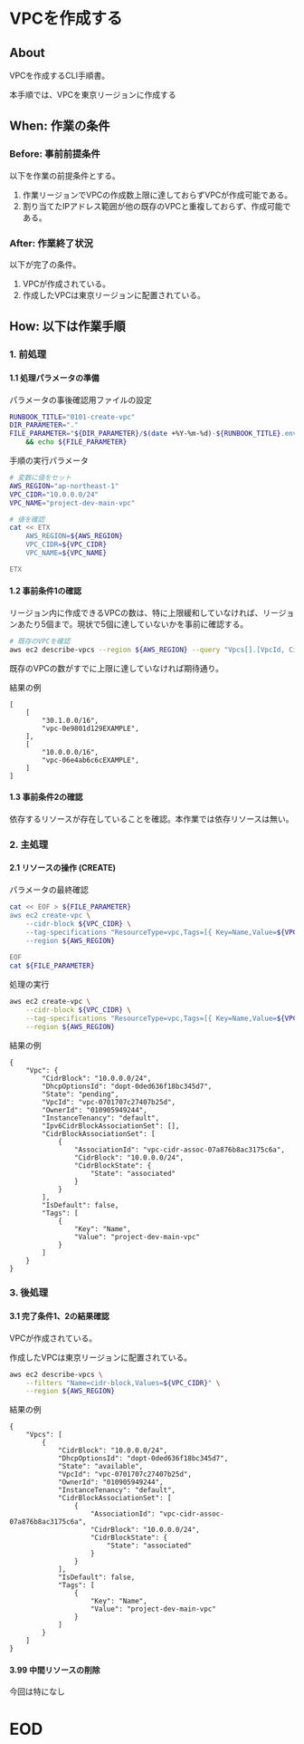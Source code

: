 # VPCを作成する

## About
VPCを作成するCLI手順書。

本手順では、VPCを東京リージョンに作成する


## When: 作業の条件

### Before: 事前前提条件

以下を作業の前提条件とする。
1. 作業リージョンでVPCの作成数上限に達しておらずVPCが作成可能である。
1. 割り当てたIPアドレス範囲が他の既存のVPCと重複しておらず、作成可能である。

### After: 作業終了状況

以下が完了の条件。
1. VPCが作成されている。
1. 作成したVPCは東京リージョンに配置されている。


## How: 以下は作業手順

### 1. 前処理

#### 1.1 処理パラメータの準備

パラメータの事後確認用ファイルの設定

```bash
RUNBOOK_TITLE="0101-create-vpc"
DIR_PARAMETER="."
FILE_PARAMETER="${DIR_PARAMETER}/$(date +%Y-%m-%d)-${RUNBOOK_TITLE}.env" \
    && echo ${FILE_PARAMETER}
```

手順の実行パラメータ
```bash
# 変数に値をセット
AWS_REGION="ap-northeast-1"
VPC_CIDR="10.0.0.0/24"
VPC_NAME="project-dev-main-vpc"
```

```bash
# 値を確認
cat << ETX
    AWS_REGION=${AWS_REGION}
    VPC_CIDR=${VPC_CIDR}
    VPC_NAME=${VPC_NAME}

ETX
```


#### 1.2 事前条件1の確認

リージョン内に作成できるVPCの数は、特に上限緩和していなければ、リージョンあたり5個まで。現状で5個に達していないかを事前に確認する。

```bash
# 既存のVPCを確認
aws ec2 describe-vpcs --region ${AWS_REGION} --query "Vpcs[].[VpcId, CidrBlock]"
```

既存のVPCの数がすでに上限に達していなければ期待通り。

結果の例
```output
[
    [
        "30.1.0.0/16",
        "vpc-0e9801d129EXAMPLE",
    ],
    [
        "10.0.0.0/16",
        "vpc-06e4ab6c6cEXAMPLE",
    ]
]
```

#### 1.3 事前条件2の確認

依存するリソースが存在していることを確認。本作業では依存リソースは無い。


### 2. 主処理

#### 2.1 リソースの操作 (CREATE)

パラメータの最終確認

```bash
cat << EOF > ${FILE_PARAMETER}
aws ec2 create-vpc \
    --cidr-block ${VPC_CIDR} \
    --tag-specifications "ResourceType=vpc,Tags=[{ Key=Name,Value=${VPC_NAME} }]" \
    --region ${AWS_REGION}
        
EOF
cat ${FILE_PARAMETER}
```

処理の実行

```bash
aws ec2 create-vpc \
    --cidr-block ${VPC_CIDR} \
    --tag-specifications "ResourceType=vpc,Tags=[{ Key=Name,Value=${VPC_NAME} }]" \
    --region ${AWS_REGION}
```

結果の例
```output
{
    "Vpc": {
        "CidrBlock": "10.0.0.0/24",
        "DhcpOptionsId": "dopt-0ded636f18bc345d7",
        "State": "pending",
        "VpcId": "vpc-0701707c27407b25d",
        "OwnerId": "010905949244",
        "InstanceTenancy": "default",
        "Ipv6CidrBlockAssociationSet": [],
        "CidrBlockAssociationSet": [
            {
                "AssociationId": "vpc-cidr-assoc-07a876b8ac3175c6a",
                "CidrBlock": "10.0.0.0/24",
                "CidrBlockState": {
                    "State": "associated"
                }
            }
        ],
        "IsDefault": false,
        "Tags": [
            {
                "Key": "Name",
                "Value": "project-dev-main-vpc"
            }
        ]
    }
}
```

### 3. 後処理

#### 3.1 完了条件1、2の結果確認

VPCが作成されている。

作成したVPCは東京リージョンに配置されている。

```bash
aws ec2 describe-vpcs \
    --filters "Name=cidr-block,Values=${VPC_CIDR}" \
    --region ${AWS_REGION}
```

結果の例
```output
{
    "Vpcs": [
        {
            "CidrBlock": "10.0.0.0/24",
            "DhcpOptionsId": "dopt-0ded636f18bc345d7",
            "State": "available",
            "VpcId": "vpc-0701707c27407b25d",
            "OwnerId": "010905949244",
            "InstanceTenancy": "default",
            "CidrBlockAssociationSet": [
                {
                    "AssociationId": "vpc-cidr-assoc-07a876b8ac3175c6a",
                    "CidrBlock": "10.0.0.0/24",
                    "CidrBlockState": {
                        "State": "associated"
                    }
                }
            ],
            "IsDefault": false,
            "Tags": [
                {
                    "Key": "Name",
                    "Value": "project-dev-main-vpc"
                }
            ]
        }
    ]
}
```


#### 3.99 中間リソースの削除

今回は特になし

# EOD
